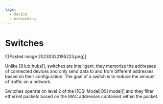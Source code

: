 ```yaml
---
tags:
  - device
  - networking
---
```

# Switches

![[Pasted image 20230322195223.png]]

Unlike [[Hub|hubs]], switches are intelligent, they memorize the addresses of connected devices and only send data to and from different addresses based on their configuration. The goal of a switch is to reduce the amount of traffic on a network.

Switches operate on level 2 of the [[OSI Model|OSI model]] and they filter ethernet packets based on the MAC addresses contained within the packet.
